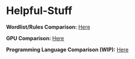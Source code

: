 # Helpful-Stuff

**Wordlist/Rules Comparison:**
[Here](https://docs.google.com/spreadsheets/d/1qQNwggWIWtL-m0EYrRg_vdwHOrZCY-SnWcYTwQN0fMk/edit?usp=sharing)

**GPU Comparison:**
[Here](https://docs.google.com/spreadsheets/d/1tzmCx8TX3208lO0dY91YJuS9EmUictUnONGDM7snIHU/edit?usp=sharing)

**Programming Language Comparison (WIP):**
[Here](https://docs.google.com/spreadsheets/d/1TXDCkC6WNlcAWelNuZL0V8O-JRNEhRy5TGOTMi7dxJo/edit?usp=sharing)
